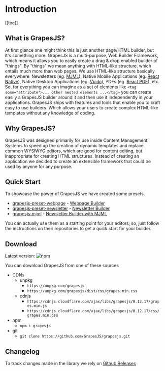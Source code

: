 # Introduction

[[toc]]

## What is GrapesJS?

At first glance one might think this is just another page/HTML builder, but it's something more. GrapesJS is a multi-purpose, Web Builder Framework, which means it allows you to easily create a drag & drop enabled builder of "things". By "things" we mean anything with HTML-like structure, which entails much more than web pages. We use HTML-like structure basically everywhere: Newsletters (eg. [MJML](https://mjml.io/)), Native Mobile Applications (eg. [React Native](https://github.com/facebook/react-native)), Native Desktop Applications (eg. [Vuido](https://vuido.mimec.org)), PDFs (eg. [React PDF](https://github.com/diegomura/react-pdf)), etc. So, for everything you can imagine as a set of elements like `<tag some="attribute">... other nested elements ...</tag>` you can create easily a GrapesJS builder around it and then use it independently in your applications.
GrapesJS ships with features and tools that enable you to craft easy to use builders. Which allows your users to create complex HTML-like templates without any knowledge of coding.

## Why GrapesJS?

GrapesJS was designed primarily for use inside Content Management Systems to speed up the creation of dynamic templates and replace common WYSIWYG editors, which are good for content editing, but inappropriate for creating HTML structures. Instead of creating an application we decided to create an extensible framework that could be used by anyone for any purpose.

## Quick Start

To showcase the power of GrapesJS we have created some presets.

- [grapesjs-preset-webpage](https://github.com/GrapesJS/preset-webpage) - [Webpage Builder](https://grapesjs.com/demo.html)
- [grapesjs-preset-newsletter](https://github.com/GrapesJS/preset-newsletter) - [Newsletter Builder](https://grapesjs.com/demo-newsletter-editor.html)
- [grapesjs-mjml](https://github.com/GrapesJS/mjml) - [Newsletter Builder with MJML](https://grapesjs.com/demo-mjml.html)

You can actually use them as a starting point for your editors, so, just follow the instructions on their repositories to get a quick start for your builder.

## Download

Latest version: [![npm](https://img.shields.io/npm/v/grapesjs.svg?colorB=e67891)](https://www.npmjs.com/package/grapesjs)

You can download GrapesJS from one of these sources

- CDNs
  - unpkg
    - `https://unpkg.com/grapesjs`
    - `https://unpkg.com/grapesjs/dist/css/grapes.min.css`
  - cdnjs
    - `https://cdnjs.cloudflare.com/ajax/libs/grapesjs/0.12.17/grapes.min.js`
    - `https://cdnjs.cloudflare.com/ajax/libs/grapesjs/0.12.17/css/grapes.min.css`
- npm
  - `npm i grapesjs`
- git
  - `git clone https://github.com/GrapesJS/grapesjs.git`

## Changelog

To track changes made in the library we rely on [Github Releases](https://github.com/GrapesJS/grapesjs/releases)
